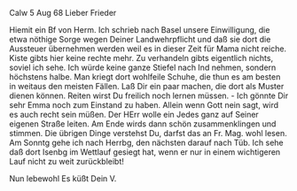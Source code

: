  Calw 5 Aug 68
Lieber Frieder

Hiemit ein Bf von Herm. Ich schrieb nach Basel unsere Einwilligung, die etwa nöthige Sorge wegen Deiner Landwehrpflicht und daß sie dort die Aussteuer übernehmen werden weil es in dieser Zeit für Mama nicht reiche. Kiste gibts hier keine rechte mehr. Zu verhandeln gibts eigentlich nichts, soviel ich sehe. Ich würde keine ganze Stiefel nach Ind nehmen, sondern höchstens halbe. Man kriegt dort wohlfeile Schuhe, die thun es am besten in weitaus den meisten Fällen. Laß Dir ein paar machen, die dort als Muster dienen können. Reiten wirst Du freilich noch lernen müssen. - Ich gönnte Dir sehr Emma noch zum Einstand zu haben. Allein wenn Gott nein sagt, wird es auch recht sein müßen. Der HErr wolle ein Jedes ganz auf Seiner eigenen Straße leiten. Am Ende wirds dann schön zusammenklingen und stimmen. 
Die übrigen Dinge verstehst Du, darfst das an Fr. Mag. wohl lesen. 
Am Sonntg gehe ich nach Herrbg, den nächsten darauf nach Tüb. Ich sehe daß dort Isenbg im Wettlauf gesiegt hat, wenn er nur in einem wichtigeren Lauf nicht zu weit zurückbleibt!

Nun lebewohl Es küßt
 Dein V.
